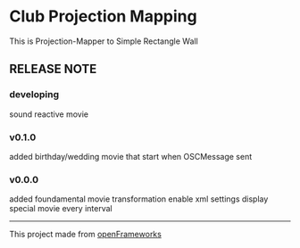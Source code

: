 Club Projection Mapping
==============================================
This is Projection-Mapper to Simple Rectangle Wall

RELEASE NOTE
----------------------------------------------
### developing
sound reactive movie

### v0.1.0
added birthday/wedding movie that start when OSCMessage sent

### v0.0.0
added foundamental movie transformation
enable xml settings
display special movie every interval

* * *

This project made from [openFrameworks](http://openframeworks.cc)